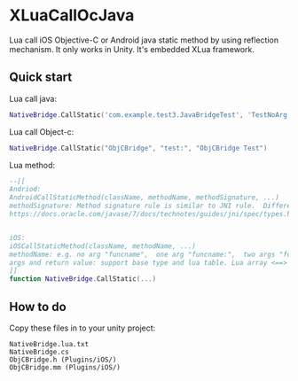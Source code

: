 # XLuaCallOcJava
Lua call iOS Objective-C or Android java static method by using reflection mechanism. It only works in Unity. It's embedded XLua framework.

## Quick start
Lua call java:  
```lua
NativeBridge.CallStatic('com.example.test3.JavaBridgeTest', 'TestNoArg', '()V')
```

Lua call Object-c:  
```lua
NativeBridge.CallStatic("ObjCBridge", "test:", "ObjCBridge Test")
```

Lua method:  
```lua
--[[
Andriod:
AndroidCallStaticMethod(className, methodName, methodSignature, ...)
methodSignature: Method signature rule is similar to JNI rule.  Difference: Replace character string with 'A'; only support base type and sting stype; e.g. (AZBCSIJFD)V
https://docs.oracle.com/javase/7/docs/technotes/guides/jni/spec/types.html


iOS:
iOSCallStaticMethod(className, methodName, ...)
methodName: e.g. no arg "funcname",  one arg "funcname:",  two args "funcname:argname2:"
args and return value: support base type and lua table. Lua array <==> NSArray; Lua talbe obj <==> NSDictionary.  bool type, as return value will be convert to [0|1]
]]
function NativeBridge.CallStatic(...)
```

## How to do
Copy these files in to your unity project:  
```text
NativeBridge.lua.txt
NativeBridge.cs
ObjCBridge.h (Plugins/iOS/)
ObjCBridge.mm (Plugins/iOS/)
```
